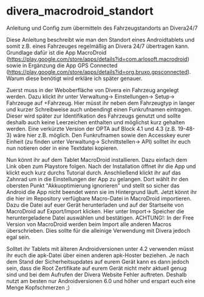 # divera_macrodroid_standort
Anleitung und Config zum übermitteln des Fahrzeugstandorts an Divera24/7

Diese Anleitung beschreibt wie man den Standort eines Androidtablets und somit z.B. eines Fahrzeuges regelmäßig an Divera 24/7 übertragen kann.
Grundlage dafür ist die App MacroDroid (https://play.google.com/store/apps/details?id=com.arlosoft.macrodroid) sowie in Ergänzung die App GPS Connected (https://play.google.com/store/apps/details?id=org.bruxo.gpsconnected). Warum diese benötigt wird erkläre ich später genauer.

Zuerst muss in der Weboberfläche von Divera ein Fahrzeug angelegt werden. Dazu klickt ihr unter Verwaltung-> Einstellungen-> Setup-> Fahrzeuge auf +Fahrzeug. Hier müsst ihr neben dem Fahrzeugtyp in langer und kurzer Schreibweise auch unbendingt einen Funkrufnamen eintragen. Dieser wird später zur Identifikation des Fahrzeugs genutzt und sollte deshalb auch keine Leerzeichen enthalten und möglichst kurz gehalten werden. Eine verkürzte Version der OPTA auf Block 4.1 und 4.3 (z.B. 19-48-3) wäre hier z.B. möglich. Den Funkrufnamen sowie den Accesskey eurer Einheit (zu finden unter Verwaltung-> Schnittstellen-> API) solltet ihr euch nun notieren oder in eine Textdatei kopieren.

Nun könnt ihr auf dem Tablet MacroDroid installieren. Dazu einfach dem Link oben zum Playstore folgen. Nach der Installation öffnet ihr die App und klickt euch kurz durchs Tutorial durch. Anschließend klickt ihr auf das Zahnrad um in die Einstellungen der App zu gelangen. Dort wählt ihr den obersten Punkt "Akkuoptimierung ignorieren" und stellt so sicher das Android die App nicht beendet wenn sie im Hintergrund läuft.
Jetzt könnt ihr die hier im Repository verfügbare Macro-Datei in MacroDroid importieren. Dazu die Datei auf euer Gerät herunterladen und auf der Startseite von MacroDroid auf Export/Import klicken. Hier unter Import-> Speicher die heruntergeladene Datei auswählen und bestätigen. ACHTUNG!: In der Free Version von MacroDroid werden beim Import alle anderen Macros überschrieben. Dies sollte für die alleinige Verwendung mit Divera jedoch egal sein.

Solltet ihr Tablets mit älteren Androidversionen unter 4.2 verwenden müsst ihr euch die apk-Datei über einen anderen apk-Hoster beziehen. Je nach dem Stand der Sicherheitsupdates auf eurem Gerät kann es dann jedoch sein, dass die Root Zertifikate auf eurem Gerät nicht mehr aktuell genug sind und bei dem Aufrufen der Divera Website Fehler auftreten. Deshalb nutzt am besten nur Androidversionen 6.0 und höher und erspart euch eine Menge Kopfschmerzen ;) 

